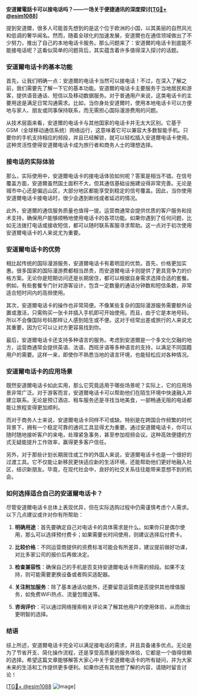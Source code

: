 **安道爾電話卡可以接电话吗？——一场关于便捷通讯的深度探讨[[TG💪+ @esim1088](https://t.me/s/esim1088)]**

提到安道爾，很多人可能首先想到的是这个位于欧洲的小国，以其美丽的自然风光和低调的奢华闻名。然而，随着全球化的加速发展，安道爾也在通信领域做出了不少努力，推出了自己的本地电话卡服务。那么问题来了：安道爾的电话卡到底能不能接电话呢？这看似简单的问题背后，其实蕴含着许多值得深入探讨的话题。

### 安道爾电话卡的基本功能

首先，让我们明确一点：安道爾的电话卡当然可以接电话！不过，在深入了解之前，我们需要先了解一下它的基本功能。安道爾的电话卡主要服务于当地居民和游客，提供语音通话、短信以及移动数据服务。对于普通用户来说，这类电话卡的主要用途是满足日常沟通需求。比如，当你身处安道爾时，使用本地电话卡可以方便地与家人、朋友或同事保持联系，而无需担心国际漫游费用的问题。

从技术层面来看，安道爾的电话卡与其他国家的电话卡并无太大区别。它基于GSM（全球移动通信系统）网络运行，这意味着它可以兼容大多数智能手机。只要你的手机支持相应的频段，并且已经解锁，就可以轻松插入安道爾电话卡使用。这种灵活性使得安道爾电话卡成为旅行者和商务人士的理想选择。

### 接电话的实际体验

那么，实际使用中，安道爾电话卡的接电话体验如何呢？答案是相当不错。在信号覆盖方面，安道爾虽然国土面积不大，但其通信基础设施建设得非常完善。无论是城市中心还是偏远山区，大部分地区都能享受到稳定的信号覆盖。因此，当你使用安道爾电话卡接电话时，很少会遇到断线或者延迟的情况。

此外，安道爾的通信服务质量也值得一提。运营商通常会提供优质的客户服务和技术支持，确保用户能够顺畅地使用电话卡的各项功能。如果你遇到了任何问题，比如无法拨打电话或接收短信，都可以随时联系客服寻求帮助。这一点对于初次使用安道爾电话卡的人来说尤为重要。

### 安道爾电话卡的优势

相比起传统的国际漫游服务，安道爾电话卡有着明显的优势。首先，价格更加实惠。很多国家的国际漫游费都相当昂贵，而安道爾电话卡则提供了更具竞争力的价格方案。无论你是短期访问还是长期居住，都可以根据自身需求选择合适的套餐。例如，有些套餐专门针对游客设计，包含一定数量的通话分钟数和短信条数，非常适合短时间内的高频使用。

其次，安道爾电话卡的操作也非常简便。不像某些复杂的国际漫游服务需要额外设置或激活，只需购买一张卡并插入手机即可开始使用。而且，由于它是本地号码，所以不会像国际号码那样让人感到陌生或不便。这对于经常出差或旅行的人来说尤其重要，因为它可以让对方更容易找到你。

最后，安道爾电话卡还支持多种语言的服务。考虑到安道爾是一个多文化交融的地方，运营商通常会提供英语、法语、西班牙语等多种语言的支持，以满足不同国籍用户的需要。这样一来，即使你不熟悉当地的语言环境，也能轻松应对各种情况。

### 安道爾电话卡的应用场景

既然安道爾电话卡如此实用，那么它究竟适用于哪些场景呢？实际上，它的应用场景非常广泛。对于游客而言，安道爾电话卡可以帮助他们在陌生环境中快速融入并建立联系。无论是预订酒店、租车服务还是寻找当地美食，一部畅通无阻的电话都能让旅程变得更加顺利。

而对于商务人士来说，安道爾电话卡同样不可或缺。特别是在跨国合作频繁的时代背景下，拥有一个稳定可靠的通讯工具显得尤为重要。通过安道爾电话卡，你可以随时随地接听客户的来电，处理紧急事务，甚至参加视频会议。这种高效便捷的方式无疑能提升工作效率，赢得更多客户信任。

另外，对于那些计划长期居住或工作的外国人来说，安道爾电话卡也是一个很好的过渡工具。它不仅能让新移民更快适应新的生活环境，还能帮助他们更好地融入社区，结识新朋友。毕竟，在现代社会中，良好的社交关系往往能带来意想不到的机会。

### 如何选择适合自己的安道爾电话卡？

尽管安道爾电话卡总体上表现优异，但在实际选购过程中仍需谨慎考虑个人需求。以下几点建议或许对你有所帮助：

1. **明确用途**：首先要确定自己对电话卡的具体需求是什么。如果你只是偶尔使用，那么可以选择预付费卡；如果需要长时间使用，则建议选择后付费卡。
   
2. **比较价格**：不同运营商提供的资费标准可能会有所差异，建议提前做好功课，对比多家公司的报价后再做决定。

3. **检查兼容性**：确保自己的手机是否支持安道爾电话卡所需的频段。如果不支持，则可能需要更换设备或者购买适配器。

4. **关注附加服务**：除了基本通话功能外，还要留意运营商是否提供其他增值服务，如免费WiFi热点、流量包赠送等。

5. **咨询评价**：可以通过网络搜索相关评论来了解其他用户的使用体验，从而做出更明智的选择。

### 结语

综上所述，安道爾电话卡完全可以满足接电话的需求，并且具备诸多优点。无论是为了节省开支、简化操作流程，还是享受高质量的服务体验，它都是一个值得信赖的选择。希望这篇文章能够解答大家心中关于安道爾电话卡的所有疑问，并为大家未来的生活和工作提供更多便利。如果你还有其他想了解的内容，请随时留言讨论！

[[TG💪+ @esim1088](https://t.me/s/esim1088) ![Image](https://i.postimg.cc/4NQfJmqS/Snipaste-2025-05-13-00-14-12.png)]
